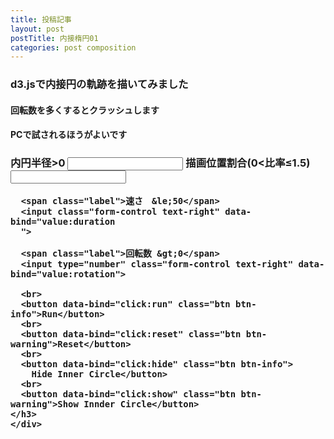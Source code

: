 ```yaml
---
title: 投稿記事
layout: post
postTitle: 内接楕円01
categories: post composition
---
```


### d3.jsで内接円の軌跡を描いてみました

#### 回転数を多くするとクラッシュします

#### PCで試されるほうがよいです

<div class="row">
  <div class="col-sm-6">
    <div id="svg01"></div>
  </div>
  <div class="col-sm-6">
    <h3>
    <div class="btn-group-vertical">
      <span class="label">内円半径&gt;0</span>
      <input type="number" class="form-control text-right" data-bind="value:iR">
      <span class="label">描画位置割合(0&lt;比率&le;1.5)</span>
      <input class="form-control text-right" data-bind="value:rate">

      <span class="label">速さ　&le;50</span>
      <input class="form-control text-right" data-bind="value:duration
      ">

      <span class="label">回転数 &gt;0</span>
      <input type="number" class="form-control text-right" data-bind="value:rotation">

      <br>
      <button data-bind="click:run" class="btn btn-info">Run</button>
      <br>
      <button data-bind="click:reset" class="btn btn-warning">Reset</button>
      <br>
      <button data-bind="click:hide" class="btn btn-info">
        Hide Inner Circle</button>
      <br>
      <button data-bind="click:show" class="btn btn-warning">Show Innder Circle</button>
    </h3>
    </div>      
  </div>
</div>

<script type="text/javascript" src="http://cdn.mathjax.org/mathjax/latest/MathJax.js?config=TeX-AMS-MML_SVG"></script>
<script src="http://d3js.org/d3.v3.min.js" charset="utf-8"></script>
<script src="{{site.url}}/js/knockout-3.3.0.js" charset="utf-8"></script>

<script type="text/javascript">
/**
  ApplicationViewModel
**/
function AppViewModel() {

  // ko variables
  this.iR = ko.observable(50);
  this.rate = ko.observable(1.0);
  this.duration = ko.observable(20);
  this.rotation = ko.observable(1);

  // Point Object
  function Point(x, y){
    this.x = x;
    this.y = y;
    return this;
  };

  var pi = Math.PI;
  var aDegree = pi/180; 

  var svg01 = d3.select("#svg01")
                .append("svg")
                .attr("height",500)
                .attr("width",500)
                .style("background","#000");

  var xScale01 = d3.scale.linear()
                       .domain([-250,250])
                       .range([0,500]);
  var yScale01 = d3.scale.linear()
                       .domain([250,-250])
                       .range([0,500]); 
  // vriables
  var ellipse = [];
  var centers = [];
  var ends = [];
  var traces = [];

  var tR;
  var iR;
  var rate;
  var dur;
  var alpha;
  var line = d3.svg.line()
      .x(function(d) { return xScale01(d.x); })
      .y(function(d) { return yScale01(d.y); })
      .interpolate("linear");


  

  // 初期描画
  ko.computed(function() {
    if (this.duration() > 50) {
      this.duration = ko.observable(50);
    };
    tR = 200-this.iR();
    iR = this.iR();
    rate = this.rate();
    dur  = this.duration();

    init();

  }, this);

  this.run = function() {
      var angles = 360*this.rotation();
      var steps = Math.floor(this.rotation()/4)+1;
      if (steps>10){steps=steps/2};
      for (var i=0;i<angles;i=i+steps){
        moveCircle(this.rotation(),i);
        
      };

    function moveCircle(rot,j){

      counter=j;
      
      for (var i=0;i<ellipse.length;i++){
        ellipse[i].x
         = (ellipse[i].x*1.7320508/2
              - ellipse[i].y/2);
        ellipse[i].y
         = (ellipse[i].x/2
                  + ellipse[i].y*1.7320508/2);
      };

 
     svg01.select("#ellipse")
        .transition()
        .delay(rot*80+counter*dur)
        .duration(dur)
        .attr("d",line(ellipse));
 
    };

  }; 

  this.reset = function() {
    init();
  }; 
  this.hide = function() {
    svg01.selectAll("#innerC")
    .attr("opacity",0);
  }; 
  this.show = function() {
    svg01.selectAll("#innerC")
    .attr("opacity",1);
  }; 

  function init(){
    svg01.selectAll("#outerC").remove();
    svg01.selectAll("#innerC").remove();
    svg01.selectAll("#tracePath").remove();
    ellipse = [];
    centers = [];
    ends = [];
    traces = [];
    counter = 0;
  
    // 外円
    svg01.append("circle")
      .attr("cx",function(){ return xScale01(0); } )
      .attr("cy",function(){ return yScale01(0); } )
      .attr("r",200)
      .attr("id",function(){ return "outerC"; })
      .attr("stroke","lime")
      .attr("stroke-width","3px")
      .style("fill", function(){ return "none"});

    addPoint(counter,tR,iR,rate); 

/*
    for (var i=0;i<=360;i=i+3){
      ellipse.push(new Point(100*Math.cos(i*aDegree),
                            　60*Math.sin(i*aDegree)
                            )
                  )
    };
*/
    ellipse.push(new Point(0,0));
    ellipse.push(new Point(100,60));
    ellipse.push(new Point(100,0));
    drawLine(0);

    svg01
      .append("path")
      .attr("d",function(){return line(ellipse)+"Z"})
      .attr("stroke","gold")
      .attr("stroke-width","4px")
      .style("fill","none")
      .attr("id","ellipse");

  };

  function drawLine(i){
    svg01.select("#rLine").remove();
    svg01.append("line")
      .attr("x1",function(){
        return xScale01(centers[i].x);
      })
      .attr("y1",function(){
        return yScale01(centers[i].y);
      })
      .attr("x2",function(){
        return xScale01(ends[i].x);
      })
      .attr("y2",function(){
        return yScale01(ends[i].y);
      })
      .attr("stroke",function(){
        return "#f00";
      })
      .attr("stroke-width","4px")
      .attr("id","rLine");

  };

  // Add point
  function addPoint(i){

    alpha = tR / iR * -1;

    centers.push(new Point(tR*Math.cos(i*aDegree),
                             tR*Math.sin(i*aDegree) ));
    ends.push( 
      new Point((tR*Math.cos(i*aDegree)
                 +rate*iR*Math.cos(alpha*i*aDegree)),
               (tR*Math.sin(i*aDegree) 
                 +rate*iR*Math.sin(alpha*i*aDegree))
               ));
    traces.push( 
      new Point((tR*Math.cos(i*aDegree)
                 +rate*iR*Math.cos(alpha*i*aDegree)),
               (tR*Math.sin(i*aDegree) 
                 +rate*iR*Math.sin(alpha*i*aDegree))
               ));

  }

};

// Activates knockout.js
ko.applyBindings(new AppViewModel());

</script>